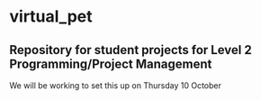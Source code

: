 # virtual_pet
## Repository for student projects for Level 2 Programming/Project Management
We will be working to set this up on Thursday 10 October
